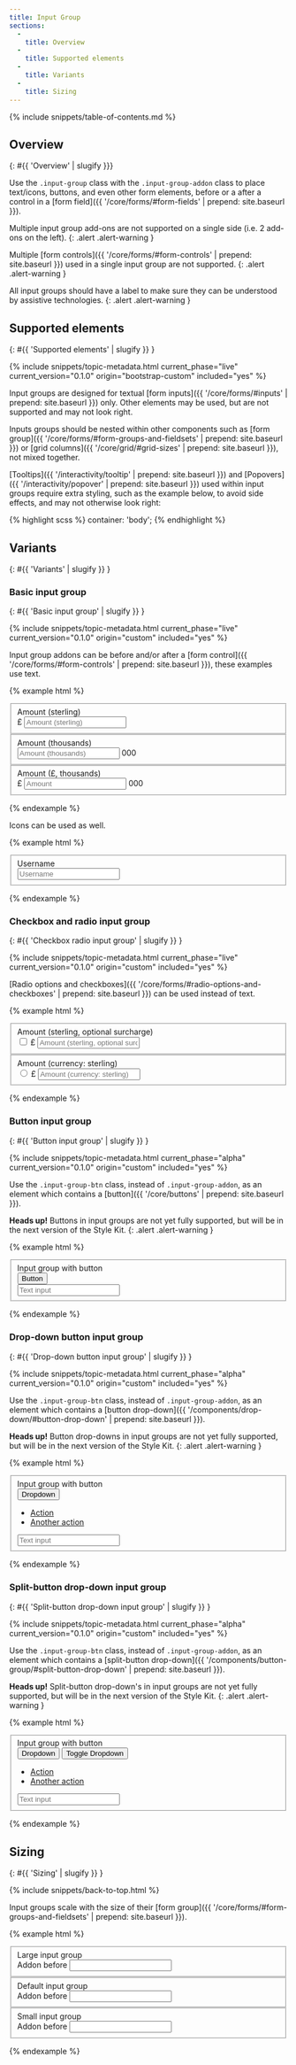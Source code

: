 ```yaml
---
title: Input Group
sections:
  -
    title: Overview
  -
    title: Supported elements
  -
    title: Variants
  -
    title: Sizing
---
```


{% include snippets/table-of-contents.md %}

## Overview
{: #{{ 'Overview' | slugify }}}

Use the `.input-group` class with the `.input-group-addon` class to place text/icons, buttons, and even other form
elements, before or a after a control in a [form field]({{ '/core/forms/#form-fields' | prepend: site.baseurl }}).

Multiple input group add-ons are not supported on a single side (i.e. 2 add-ons on the left).
{: .alert .alert-warning }

Multiple [form controls]({{ '/core/forms/#form-controls' | prepend: site.baseurl }}) used in a single input group are
not supported.
{: .alert .alert-warning }

All input groups should have a label to make sure they can be understood by assistive technologies.
{: .alert .alert-warning }

## Supported elements
{: #{{ 'Supported elements' | slugify }} }

{% include snippets/topic-metadata.html current_phase="live" current_version="0.1.0" origin="bootstrap-custom" included="yes" %}

Input groups are designed for textual [form inputs]({{ '/core/forms/#inputs' | prepend: site.baseurl }}) only.
Other elements may be used, but are not supported and may not look right.

Inputs groups should be nested within other components such as
[form group]({{ '/core/forms/#form-groups-and-fieldsets' | prepend: site.baseurl }}) or
[grid columns]({{ '/core/grid/#grid-sizes' | prepend: site.baseurl }}), not mixed together.

[Tooltips]({{ '/interactivity/tooltip' | prepend: site.baseurl }}) and
[Popovers]({{ '/interactivity/popover' | prepend: site.baseurl }}) used within input groups require extra styling,
such as the example below, to avoid side effects, and may not otherwise look right:

{% highlight scss %}
container: 'body';
{% endhighlight %}

## Variants
{: #{{ 'Variants' | slugify }} }

### Basic input group
{: #{{ 'Basic input group' | slugify }} }

{% include snippets/topic-metadata.html current_phase="live" current_version="0.1.0" origin="custom" included="yes" %}

Input group addons can be before and/or after a
[form control]({{ '/core/forms/#form-controls' | prepend: site.baseurl }}), these examples use text.

{% example html %}
<form>
  <!-- Input group addon before a form control -->
  <fieldset class="form-group">
    <label class="control-label" for="form-input-group-example-1">Amount (sterling)</label>
    <div class="input-group">
      <span class="input-group-addon" id="form-input-group-example-1-addon-1">£</span>
      <input type="number" class="form-control" placeholder="Amount (sterling)" id="form-input-group-example-1" aria-describedby="form-input-group-example-1-addon-1">
    </div>
  </fieldset>

  <!-- Input group addon after a form control -->
  <fieldset class="form-group">
    <label class="control-label" for="form-input-group-example-2">Amount (thousands)</label>
    <div class="input-group">
      <input type="number" class="form-control" placeholder="Amount (thousands)" id="form-input-group-example-2" aria-describedby="form-input-group-example-2-addon-1">
      <span class="input-group-addon" id="form-input-group-example-2-addon-1">000</span>
    </div>
  </fieldset>

  <!-- Input group addon before and after a form control -->
  <fieldset class="form-group">
    <label class="control-label" for="form-input-group-example-3">Amount (£, thousands)</label>
    <div class="input-group">
      <span class="input-group-addon" id="form-input-group-example-3-addon-1">£</span>
      <input type="number" class="form-control" placeholder="Amount" id="form-input-group-example-3" aria-describedby="form-input-group-example-3-addon-1" aria-describedby="form-input-group-example-3-addon-2">
      <span class="input-group-addon" id="form-input-group-example-3-addon-2">000</span>
    </div>
  </fieldset>
</form>
{% endexample %}

Icons can be used as well.

{% example html %}
<form>
  <fieldset class="form-group">
    <label class="control-label" for="form-input-group-example-4">Username</label>
    <div class="input-group">
      <span class="input-group-addon" id="form-input-group-example-4-addon-1"><i class="fa fa-user" aria-hidden="true"></i></span>
      <input type="text" class="form-control" placeholder="Username" id="form-input-group-example-4" aria-describedby="form-input-group-example-4-addon-1">
    </div>
  </fieldset>
</form>
{% endexample %}

### Checkbox and radio input group
{: #{{ 'Checkbox radio input group' | slugify }} }

{% include snippets/topic-metadata.html current_phase="live" current_version="0.1.0" origin="custom" included="yes" %}

[Radio options and checkboxes]({{ '/core/forms/#radio-options-and-checkboxes' | prepend: site.baseurl }}) can be used
instead of text.

{% example html %}
<form>
  <!-- Input group addon with checkbox control -->
  <fieldset class="form-group">
    <label class="control-label" for="form-input-group-example-5">Amount (sterling, optional surcharge)</label>
    <div class="input-group">
      <span class="input-group-addon" id="form-input-group-example-5-addon-1">
        <input type="checkbox" aria-label="checkbox"> £
      </span>
      <input type="text" class="form-control" placeholder="Amount (sterling, optional surcharge)" id="form-input-group-example-5" aria-describedby="form-input-group-example-5-addon-1">
    </div>
  </fieldset>

  <!-- Input group addon with radio option control -->
  <fieldset class="form-group">
    <label class="control-label" for="form-input-group-example-6">Amount (currency: sterling)</label>
    <div class="input-group">
      <span class="input-group-addon" id="form-input-group-example-6-addon-1">
        <input type="radio" aria-label="radio option"> £
      </span>
      <input type="text" class="form-control" placeholder="Amount (currency: sterling)" id="form-input-group-example-6" aria-describedby="form-input-group-example-6-addon-1">
    </div>
  </fieldset>
</form>
{% endexample %}

### Button input group
{: #{{ 'Button input group' | slugify }} }

{% include snippets/topic-metadata.html current_phase="alpha" current_version="0.1.0" origin="custom" included="yes" %}

Use the `.input-group-btn` class, instead of `.input-group-addon`, as an element which contains a
[button]({{ '/core/buttons' | prepend: site.baseurl }}).

**Heads up!** Buttons in input groups are not yet fully supported, but will be in the next version of the Style Kit.
{: .alert .alert-warning }

{% example html %}
<form>
  <!-- Input group with a button -->
  <fieldset class="form-group">
    <label class="control-label" for="form-input-group-example-6">Input group with button</label>
    <div class="input-group">
      <div class="input-group-btn">
        <button class="btn btn-bsk btn-default">Button</button>
      </div>
      <input type="text" class="form-control" placeholder="Text input" id="form-input-group-example-6">
    </div>
  </fieldset>
</form>
{% endexample %}

### Drop-down button input group
{: #{{ 'Drop-down button input group' | slugify }} }

{% include snippets/topic-metadata.html current_phase="alpha" current_version="0.1.0" origin="custom" included="yes" %}

Use the `.input-group-btn` class, instead of `.input-group-addon`, as an element which contains a
[button drop-down]({{ '/components/drop-down/#button-drop-down' | prepend: site.baseurl }}).

**Heads up!** Button drop-downs in input groups are not yet fully supported, but will be in the next version of the
Style Kit.
{: .alert .alert-warning }

{% example html %}
<form>
  <!-- Input group with a button drop-down -->
  <fieldset class="form-group">
    <label class="control-label" for="form-input-group-example-7">Input group with button</label>
    <div class="input-group">
      <div class="input-group-btn">
        <div class="dropdown">
          <button class="btn btn-bsk btn-default dropdown-toggle" type="button" data-toggle="dropdown" aria-haspopup="true" aria-expanded="true">
            Dropdown <span class="caret"></span>
          </button>
          <ul class="dropdown-menu dropdown-menu-bsk" aria-labelledby="dropdown-menu-1">
            <li><a href="#">Action</a></li>
            <li><a href="#">Another action</a></li>
          </ul>
        </div>
      </div>
      <input type="text" class="form-control" placeholder="Text input" id="form-input-group-example-7">
    </div>
  </fieldset>
</form>
{% endexample %}

### Split-button drop-down input group
{: #{{ 'Split-button drop-down input group' | slugify }} }

{% include snippets/topic-metadata.html current_phase="alpha" current_version="0.1.0" origin="custom" included="yes" %}

Use the `.input-group-btn` class, instead of `.input-group-addon`, as an element which contains a
[split-button drop-down]({{ '/components/button-group/#split-button-drop-down' | prepend: site.baseurl }}).

**Heads up!** Split-button drop-down's in input groups are not yet fully supported, but will be in the next version of
the Style Kit.
{: .alert .alert-warning }

{% example html %}
<form>
  <!-- Input group with a split-button drop-down -->
  <fieldset class="form-group">
    <label class="control-label" for="form-input-group-example-8">Input group with button</label>
    <div class="input-group">
      <div class="input-group-btn">
        <div class="btn-group">
          <button class="btn btn-bsk btn-bsk-default" type="button">Dropdown</button>
          <button class="btn btn-bsk btn-bsk-default dropdown-toggle" type="button" data-toggle="dropdown" aria-haspopup="true" aria-expanded="false">
            <span class="caret"></span>
            <span class="sr-only">Toggle Dropdown</span>
          </button>
          <ul class="dropdown-menu dropdown-menu-bsk">
            <li><a href="#">Action</a></li>
            <li><a href="#">Another action</a></li>
          </ul>
        </div>
      </div>
      <input type="text" class="form-control" placeholder="Text input" id="form-input-group-example-8">
    </div>
  </fieldset>
</form>
{% endexample %}

## Sizing
{: #{{ 'Sizing' | slugify }} }

{% include snippets/back-to-top.html %}

Input groups scale with the size of their
[form group]({{ '/core/forms/#form-groups-and-fieldsets' | prepend: site.baseurl }}).

{% example html %}
<form>
  <fieldset class="form-group form-group-lg">
    <label class="control-label" for="form-input-group-example-9">Large input group</label>
    <div class="input-group">
      <span class="input-group-addon" id="form-input-group-example-9-addon-1">Addon before</span>
      <input type="text" class="form-control" id="form-input-group-example-9" aria-describedby="form-input-group-example-9-addon-1">
    </div>
  </fieldset>

  <fieldset class="form-group">
    <label class="control-label" for="form-input-group-example-10">Default input group</label>
    <div class="input-group">
      <span class="input-group-addon" id="form-input-group-example-10-addon-1">Addon before</span>
      <input type="text" class="form-control" id="form-input-group-example-10" aria-describedby="form-input-group-example-10-addon-1">
    </div>
  </fieldset>

  <fieldset class="form-group form-group-sm">
    <label class="control-label" for="form-input-group-example-10">Small input group</label>
    <div class="input-group">
      <span class="input-group-addon" id="form-input-group-example-10-addon-1">Addon before</span>
      <input type="text" class="form-control" id="form-input-group-example-10" aria-describedby="form-input-group-example-11-addon-1">
    </div>
  </fieldset>
</form>
{% endexample %}
